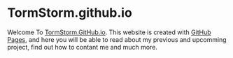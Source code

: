 # TormStorm.github.io

Welcome To [TormStorm.GitHub.io](https://tormstorm.github.io). This website is created with [GitHub Pages](https://pages.github.com/), and here you will be able to read about my previous and upcomming project, find out how to contant me and much more.
